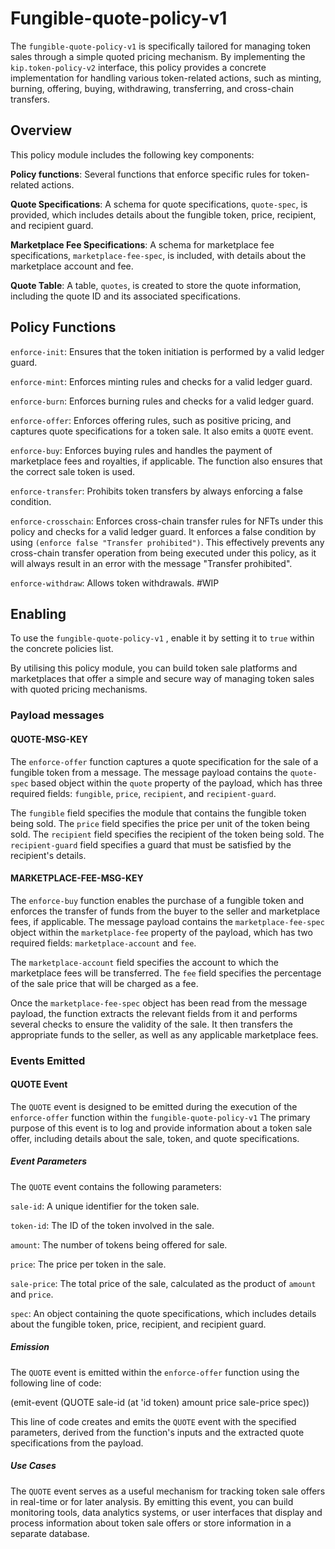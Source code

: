 ﻿# Fungible-quote-policy-v1

The `fungible-quote-policy-v1` is specifically tailored for managing token sales through a simple quoted pricing mechanism. By implementing the `kip.token-policy-v2` interface, this policy provides a concrete implementation for handling various token-related actions, such as minting, burning, offering, buying, withdrawing, transferring, and cross-chain transfers.

## Overview


This policy module includes the following key components:

**Policy functions**: Several functions that enforce specific rules for token-related actions.

**Quote Specifications**: A schema for quote specifications, `quote-spec`, is provided, which includes details about the fungible token, price, recipient, and recipient guard.

**Marketplace Fee Specifications**: A schema for marketplace fee specifications, `marketplace-fee-spec`, is included, with details about the marketplace account and fee.

**Quote Table**: A table, `quotes`, is created to store the quote information, including the quote ID and its associated specifications.

  

## Policy Functions

`enforce-init`: Ensures that the token initiation is performed by a valid ledger guard.

`enforce-mint`: Enforces minting rules and checks for a valid ledger guard.
 
 `enforce-burn`: Enforces burning rules and checks for a valid ledger guard.

 `enforce-offer`: Enforces offering rules, such as positive pricing, and captures quote specifications for a token sale. It also emits a `QUOTE` event.

`enforce-buy`: Enforces buying rules and handles the payment of marketplace fees and royalties, if applicable. The function also ensures that the correct sale token is used.

`enforce-transfer`: Prohibits token transfers by always enforcing a false condition.

`enforce-crosschain`: Enforces cross-chain transfer rules for NFTs under this policy and checks for a valid ledger guard. It enforces a false condition by using `(enforce false "Transfer prohibited")`. This effectively prevents any cross-chain transfer operation from being executed under this policy, as it will always result in an error with the message "Transfer prohibited".

`enforce-withdraw`: Allows token withdrawals. #WIP

  

## Enabling

To use the `fungible-quote-policy-v1` , enable it by setting it to `true` within the concrete policies list.

By utilising this policy module, you can build token sale platforms and marketplaces that offer a simple and secure way of managing token sales with quoted pricing mechanisms.

### Payload messages

#### QUOTE-MSG-KEY

The `enforce-offer` function captures a quote specification for the sale of a fungible token from a message. The message payload contains the `quote-spec` based object within the `quote` property of the payload, which has three required fields: `fungible`, `price`, `recipient`, and `recipient-guard`.


The `fungible` field specifies the module that contains the fungible token being sold. The `price` field specifies the price per unit of the token being sold. The `recipient` field specifies the recipient of the token being sold. The `recipient-guard` field specifies a guard that must be satisfied by the recipient's details.
  

#### MARKETPLACE-FEE-MSG-KEY

The `enforce-buy` function enables the purchase of a fungible token and enforces the transfer of funds from the buyer to the seller and marketplace fees, if applicable. The message payload contains the `marketplace-fee-spec` object within the `marketplace-fee` property of the payload, which has two required fields: `marketplace-account` and `fee`.


The `marketplace-account` field specifies the account to which the marketplace fees will be transferred. The `fee` field specifies the percentage of the sale price that will be charged as a fee.


Once the `marketplace-fee-spec` object has been read from the message payload, the function extracts the relevant fields from it and performs several checks to ensure the validity of the sale. It then transfers the appropriate funds to the seller, as well as any applicable marketplace fees.


### Events Emitted


#### QUOTE Event


The `QUOTE` event is designed to be emitted during the execution of the `enforce-offer` function within the `fungible-quote-policy-v1` The primary purpose of this event is to log and provide information about a token sale offer, including details about the sale, token, and quote specifications.

  

##### Event Parameters

The `QUOTE` event contains the following parameters:


`sale-id`: A unique identifier for the token sale.

`token-id`: The ID of the token involved in the sale.

`amount`: The number of tokens being offered for sale.

`price`: The price per token in the sale.

`sale-price`: The total price of the sale, calculated as the product of `amount` and `price`.

`spec`: An object containing the quote specifications, which includes details about the fungible token, price, recipient, and recipient guard.

  

##### Emission

The `QUOTE` event is emitted within the `enforce-offer` function using the following line of code:


(emit-event (QUOTE sale-id (at 'id token) amount price sale-price spec))


This line of code creates and emits the `QUOTE` event with the specified parameters, derived from the function's inputs and the extracted quote specifications from the payload.


##### Use Cases


The `QUOTE` event serves as a useful mechanism for tracking token sale offers in real-time or for later analysis. By emitting this event, you can build monitoring tools, data analytics systems, or user interfaces that display and process information about token sale offers or store information in a separate database.